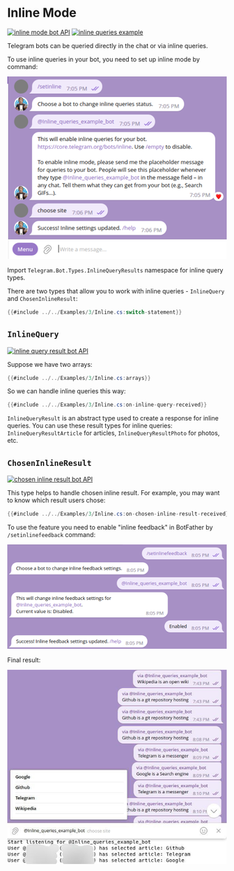 # Inline Mode

[![inline mode bot API](https://img.shields.io/badge/Bot_API_Doc-Inline%20Mode-blue.svg?style=flat-square)](https://core.telegram.org/bots/api#inline-mode)
[![inline queries example](https://img.shields.io/badge/Examples-Inline%20Queries-green?style=flat-square)](https://github.com/TelegramBots/Telegram.Bot.Examples/blob/master/InlineQueries/Program.cs)

Telegram bots can be queried directly in the chat or via inline queries.

To use inline queries in your bot, you need to set up inline mode by command:

![/setinline command in BotFather](docs/shot-setinline_command.png)

Import `Telegram.Bot.Types.InlineQueryResults` namespace for inline query types.

There are two types that allow you to work with inline queries - `InlineQuery` and `ChosenInlineResult`:

```c#
{{#include ../../Examples/3/Inline.cs:switch-statement}}
```

## `InlineQuery`

[![inline query result bot API](https://img.shields.io/badge/Bot_API_Object-InlineQueryResult-blue.svg?style=flat-square)](https://core.telegram.org/bots/api#inlinequeryresult)

Suppose we have two arrays:

```c#
{{#include ../../Examples/3/Inline.cs:arrays}}
```

So we can handle inline queries this way:

```c#
{{#include ../../Examples/3/Inline.cs:on-inline-query-received}}
```

`InlineQueryResult` is an abstract type used to create a response for inline queries. You can use these result types for inline queries: `InlineQueryResultArticle` for articles, `InlineQueryResultPhoto` for photos, etc.

## `ChosenInlineResult`

[![chosen inline result bot API](https://img.shields.io/badge/Bot_API_Object-ChosenInlineResult-blue.svg?style=flat-square)](https://core.telegram.org/bots/api#choseninlineresult)

This type helps to handle chosen inline result. For example, you may want to know which result users chose:

```csharp
{{#include ../../Examples/3/Inline.cs:on-chosen-inline-result-received}}
```

To use the feature you need to enable "inline feedback" in BotFather by `/setinlinefeedback` command:

![set inline feedback command](docs/shot-setinlinefeedback_command.png)

Final result:

![result](docs/shot-inline_bot_showcase.png)
